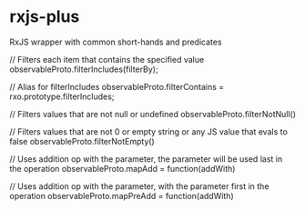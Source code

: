 # rxjs-plus
RxJS wrapper with common short-hands and predicates

// Filters each item that contains the specified value
observableProto.filterIncludes(filterBy);

// Alias for filterIncludes
observableProto.filterContains = rxo.prototype.filterIncludes;

// Filters values that are not null or undefined
observableProto.filterNotNull()

// Filters values that are not 0 or empty string or any JS value that evals to false
observableProto.filterNotEmpty()

// Uses addition op with the parameter, the parameter will be used last in the operation
observableProto.mapAdd = function(addWith)

// Uses addition op with the parameter, with the parameter first in the operation
observableProto.mapPreAdd = function(addWith)
